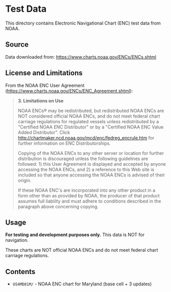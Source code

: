 # Test Data

This directory contains Electronic Navigational Chart (ENC) test data from NOAA.

## Source

Data downloaded from: https://www.charts.noaa.gov/ENCs/ENCs.shtml

## License and Limitations

From the NOAA ENC User Agreement (https://www.charts.noaa.gov/ENCs/ENC_Agreement.shtml):

> **3. Limitations on Use**
>
> NOAA ENCs® may be redistributed, but redistributed NOAA ENCs are NOT considered official NOAA ENCs, and do not meet federal chart carriage regulations for regulated vessels unless redistributed by a "Certified NOAA ENC Distributor" or by a "Certified NOAA ENC Value Added Distributor". Click http://chartmaker.ncd.noaa.gov/mcd/enc/fedreg_encrule.htm for further information on ENC Distributorships.
>
> Copying of the NOAA ENCs to any other server or location for further distribution is discouraged unless the following guidelines are followed: 1) this User Agreement is displayed and accepted by anyone accessing the NOAA ENCs, and 2) a reference to this Web site is included so that anyone accessing the NOAA ENCs is advised of their origin.
>
> If these NOAA ENC's are incorporated into any other product in a form other than as provided by NOAA, the producer of that product assumes full liability and must adhere to conditions described in the paragraph above concerning copying.

## Usage

**For testing and development purposes only.** This data is NOT for navigation.

These charts are NOT official NOAA ENCs and do not meet federal chart carriage regulations.

## Contents

- `US4MD81M/` - NOAA ENC chart for Maryland (base cell + 3 updates)
